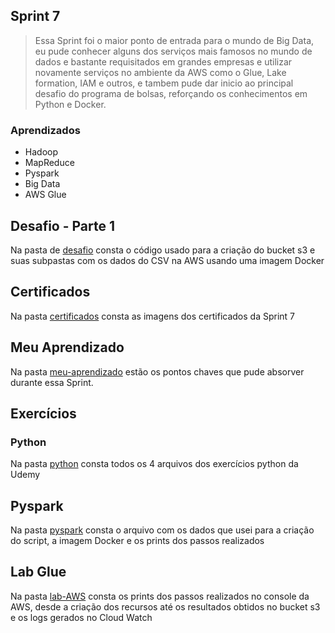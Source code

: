 ## Sprint 7

> Essa Sprint foi o maior ponto de entrada para o mundo de Big Data, eu pude conhecer alguns dos serviços mais famosos no mundo de dados e bastante requisitados em grandes empresas e utilizar novamente serviços no ambiente da AWS como o Glue, Lake formation, IAM e outros, e tambem pude dar inicio ao principal desafio do programa de bolsas, reforçando os conhecimentos em Python e Docker.

### Aprendizados

- Hadoop
- MapReduce
- Pyspark
- Big Data
- AWS Glue

## Desafio - Parte 1

Na pasta de [desafio](https://github.com/EdnaldoLuiz/AWS-Cloud-Data-Engineering-Compass-UOL/tree/main/sprint-7/desafio/parte-1) consta o código usado para a criação do bucket s3 e suas subpastas com os dados do CSV na AWS usando uma imagem Docker

## Certificados

Na pasta [certificados](https://github.com/EdnaldoLuiz/AWS-Cloud-Data-Engineering-Compass-UOL/tree/main/sprint-7/certificados) consta as imagens dos certificados da Sprint 7

## Meu Aprendizado

Na pasta [meu-aprendizado](https://github.com/EdnaldoLuiz/AWS-Cloud-Data-Engineering-Compass-UOL/tree/main/sprint-7/meu-aprendizado) estão os pontos chaves que pude absorver durante essa Sprint.

## Exercícios

### Python

Na pasta [python](https://github.com/EdnaldoLuiz/AWS-Cloud-Data-Engineering-Compass-UOL/tree/main/sprint-7/exercicios/python) consta todos os 4 arquivos dos exercícios python da Udemy

## Pyspark

Na pasta [pyspark](https://github.com/EdnaldoLuiz/AWS-Cloud-Data-Engineering-Compass-UOL/tree/main/sprint-7/exercicios/pyspark) consta o arquivo com os dados que usei para a criação do script, a imagem Docker e os prints dos passos realizados

## Lab Glue

Na pasta [lab-AWS](https://github.com/EdnaldoLuiz/AWS-Cloud-Data-Engineering-Compass-UOL/tree/main/sprint-7/exercicios/lab-AWS) consta os prints dos passos realizados no console da AWS, desde a criação dos recursos até os resultados obtidos no bucket s3 e os logs gerados no Cloud Watch

